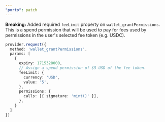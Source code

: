 ```yaml
---
"porto": patch
---
```


**Breaking:** Added required `feeLimit` property on `wallet_grantPermissions`. This is a spend permission that will be used to pay for fees used by permissions in the user's selected fee token (e.g. USDC).

```ts
provider.request({
  method: 'wallet_grantPermissions',
  params: [
    {
      expiry: 1715328000,
      // Assign a spend permission of $5 USD of the fee token.
      feeLimit: {
        currency: 'USD',
        value: '5',
      },
      permissions: {
        calls: [{ signature: 'mint()' }],
      },
    }
  ]
})
```
